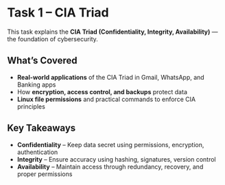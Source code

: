 # Task 1 – CIA Triad

This task explains the **CIA Triad (Confidentiality, Integrity, Availability)** — the foundation of cybersecurity.  

## What’s Covered
- **Real-world applications** of the CIA Triad in Gmail, WhatsApp, and Banking apps  
- How **encryption, access control, and backups** protect data  
- **Linux file permissions** and practical commands to enforce CIA principles  

## Key Takeaways
- **Confidentiality** – Keep data secret using permissions, encryption, authentication  
- **Integrity** – Ensure accuracy using hashing, signatures, version control  
- **Availability** – Maintain access through redundancy, recovery, and proper permissions  

